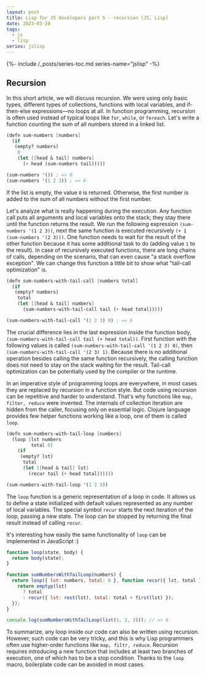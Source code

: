 ```yaml
---
layout: post
title: Lisp for JS developers part 5 - recursion [JS, Lisp]
date: 2023-03-28
tags:
  - js
  - lisp
series: jslisp
---
```


{%- include /_posts/series-toc.md series-name="jslisp" -%}

## Recursion

In this short article, we will discuss recursion. We were using only basic types, different types of collections, functions with local variables, and if-then-else expressions—no loops at all. In function programming, recursion is often used instead of typical loops like `for`, `while`, or `foreach`. Let's write a function counting the sum of all numbers stored in a linked list.

```scheme
(defn sum-numbers [numbers]
  (if
   (empty? numbers)
    0
    (let [[head & tail] numbers]
      (+ head (sum-numbers tail)))))

(sum-numbers '()) ; => 0
(sum-numbers '(1 2 3)) ; => 6
```

If the list is empty, the value `0` is returned. Otherwise, the first number is added to the sum of all numbers without the first number.

Let's analyze what is really happening during the execution. Any function call puts all arguments and local variables onto the stack; they stay there until the function returns the result. We run the following expression `(sum-numbers '(1 2 3))`, next the same function is executed recursively `(+ 1 (sum-numbers '(2 3)))`. One function needs to wait for the result of the other function because it has some additional task to do (adding value `1` to the result). In case of recursively executed functions, there are long chains of calls, depending on the scenario, that can even cause "a stack overflow exception". We can change this function a little bit to show what "tail-call optimization" is.

```scheme
(defn sum-numbers-with-tail-call [numbers total]
  (if
   (empty? numbers)
    total
    (let [[head & tail] numbers]
      (sum-numbers-with-tail-call tail (+ head total)))))

(sum-numbers-with-tail-call '(1 2 3) 0) ; => 6
```

The crucial difference lies in the last expression inside the function body, `(sum-numbers-with-tail-call tail (+ head total))`. First function with the following values is called `(sum-numbers-with-tail-call '(1 2 3) 0)`, then `(sum-numbers-with-tail-call '(2 3) 1)`. Because there is no additional operation besides calling the same function recursively, the calling function does not need to stay on the stack waiting for the result. Tail-call optimization can be potentially used by the compiler or the runtime.

In an imperative style of programming loops are everywhere, in most cases they are replaced by recursion in a function style. But code using recursion can be repetitive and harder to understand. That's why functions like `map, filter, reduce` were invented. The internals of collection iteration are hidden from the caller, focusing only on essential logic. Clojure language provides few helper functions working like a loop, one of them is called `loop`.

```scheme
(defn sum-numbers-with-tail-loop [numbers]
  (loop [lst numbers
         total 0]
    (if
     (empty? lst)
      total
      (let [[head & tail] lst]
        (recur tail (+ head total))))))

(sum-numbers-with-tail-loop '(1 2 3))
```

The `loop` function is a generic representation of a loop in code. It allows us to define a state initialized with default values represented as any number of local variables. The special symbol `recur` starts the next iteration of the loop, passing a new state. The loop can be stopped by returning the final result instead of calling `recur`.

It's interesting how easily the same functionality of `loop` can be implemented in JavaScript :)

```javascript
function loop(state, body) {
  return body(state);
}

function sumNumbersWithTailLoop(numbers) {
  return loop({ lst: numbers, total: 0 }, function recur({ lst, total }) {
    return emptyp(lst)
      ? total
      : recur({ lst: rest(lst), total: total + first(lst) });
  });
}

console.log(sumNumbersWithTailLoop(list(1, 2, 3))); // => 6
```

To summarize, any loop inside our code can also be written using recursion. However, such code can be very tricky, and this is why Lisp programmers often use higher-order functions like `map, filtr, reduce`.
Recursion requires introducing a new function that includes at least two branches of execution, one of which has to be a stop condition. Thanks to the `loop` macro, boilerplate code can be avoided in most cases.
